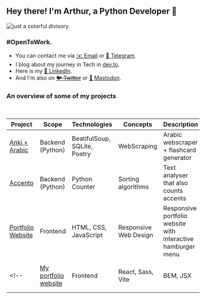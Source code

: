 ## Hey there! I'm Arthur, a Python Developer 🐍

![just a colorful divisory](https://i.imgur.com/waxVImv.png)

### #OpenToWork.

- You can contact me via [✉️ Email](mailto:arthurnunesc@proton.me) or [💬 Telegram](https://t.me/arthurnunesc). <br>
- I blog about my journey in Tech in [dev.to](https://dev.to/arthurnunesc).
- Here is my [💼 LinkedIn](https://www.linkedin.com/in/arthurnunesc). <br>
- And I'm also on ~~[🐦 Twitter](https://twitter.com/arthurnunesc)~~ or [🐘 Mastodon](https://bolha.us/@arthurnunesc). <br>

### An overview of some of my projects

<br>

| Project | Scope | Technologies | Concepts | Description | Status |
| ------- | ----- | ------------ | -------- | ----------- | ------ |
| [Anki + Arabic](https://github.com/arthurnunesc/arabic-web-scraper) | Backend (Python) | BeatifulSoup, SQLite, Poetry | WebScraping | Arabic webscraper + flashcard generator | On development |
| [Accento](https://github.com/arthurnunesc/accento) | Backend (Python) | Python Counter | Sorting algorithms | Text analyser that also counts accents | On development |
| [Portfolio Website](https://github.com/arthurnunesc/arthurnunesc.github.io) | Frontend | HTML, CSS, JavaScript | Responsive Web Design | Responsive portfolio website with interactive hamburger menu | Done |
<!-- | [My portfolio website](https://github.com/arthurnunesc/arthurnunesc-portfolio-website) | Frontend | React, Sass, Vite | BEM, JSX | Portfolio Website to index my projects | On development | -->
